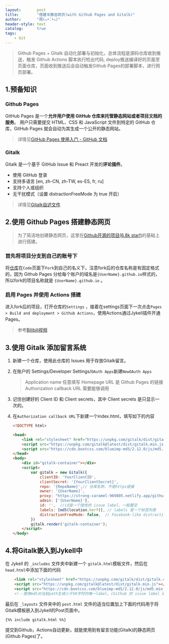 ```yaml
---
layout:       post
title:        "搭建半静态网页(with Github Pages and Gitalk)"
author:       "周(๑•̌.•๑)"
header-style: text
catalog:      true
tags:
    - Git
---
```


> Github Pages + Gitalk 自动化部署与初始化，总体流程是源码仓库收到推送，触发 Github Actions 脚本执行检出代码, deploy推送编译好的页面至页面仓库，页面收到推送后会自动触发Github Pages的部署脚本，进行网页部署。

## 1.预备知识

### Github Pages

GitHub Pages 是一个**允许用户使用 GitHub 仓库来托管静态网站或者项目文档的服务**。 用户只需要提交 HTML、CSS 和 JavaScript 文件到特定的 GitHub 仓库，GitHub Pages 就会自动为其生成一个公开的静态网站。

> 详情见[GitHub Pages 使用入门 - GitHub 文档](https://docs.github.com/zh/pages/getting-started-with-github-pages)

### Gitalk

Gitalk 是一个基于 GitHub Issue 和 Preact 开发的**评论插件**。
- 使用 GitHub 登录
- 支持多语言 [en, zh-CN, zh-TW, es-ES, fr, ru]
- 支持个人或组织
- 无干扰模式（设置 distractionFreeMode 为 true 开启）

> 详情见[Gitalk自述文件](https://github.com/gitalk/gitalk)

## 2.使用 Github Pages 搭建静态网页

> 为了简洁地创建静态网页，这里在[Github开源的项目(6.8k star!)](https://github.com/Huxpro/huxpro.github.io)的基础上进行搭建。

### 首先将项目分支到自己的账号下
将[仓库](https://github.com/Huxpro/huxpro.github.io)在`Code`页面下`Fork`到自己的名义下，注意fork后的仓库名称是有固定格式的，因为 Github Pages 分给每个账户的域名是`{UserName}.github.io`样式的，所以fork的项目名称就是 `{UserName}.github.io` 。

### 启用 Pages 并使用 Actions 搭建
进入fork后的项目，打开仓库的`Settings` ，接着在settings页面下一次点击`Pages > Build and deployment > Github Actions`，使用Actions通过Jykell插件开通Pages。

> 参考[Bilibili视频](https://www.bilibili.com/video/BV12H4y1N7Q4/?spm_id_from=333.337.search-card.all.click)

## 3.使用 Gitalk 添加留言系统

1. 新建一个仓库，使用此仓库的 Issues 用于存放Gitalk留言。
1. 在账户的 Settings/Developer Settings/`OAuth Apps`新建`NewOAuth Apps`
	> Application name 任意填写
	> Homepage URL 是 Github Pages 的链接
	> Authorization callback URL 需要能够调用
1. 记住创建好的 Client ID 和 Client secrets，其中 Client secrets 是只显示一次的。
1. 在`Authorization callback URL`下新建一个index.html，填写如下的内容

	```html
	<!DOCTYPE html>

	<head>
	    <link rel="stylesheet" href="https://unpkg.com/gitalk/dist/gitalk.css">
	    <script src="https://unpkg.com/gitalk@latest/dist/gitalk.min.js"></script>
	    <script src="https://cdn.bootcss.com/blueimp-md5/2.12.0/js/md5.min.js"></script>
	</head>
	<body>
	    <div id="gitalk-container"></div>
	    <script>
	        var gitalk = new Gitalk({
	            clientID: 'YourClientID',
	            clientSecret: '{YourClientSecret}',
	            repo: '{RepoName}',// 仓库名称，不是https链接
	            owner: '{UserName}',
	            proxy: "https://strong-caramel-969805.netlify.app/github_access_token", //如果gitalk的默认服务源被墙了，需要使用代理
	            admin: ['{UserName}'],
	            id: '',  //id是一个隐性的 issue label，一般置空
	            labels: [md5(location.herf)], // labels 是一个标签列表
	            distractionFreeMode: false,  // Facebook-like distraction
	        })
	        gitalk.render('gitalk-container');
	    </script>
	</body>
	```

## 4.将Gitalk嵌入到Jykell中

在 Jykell 的 `_includes` 文件夹中新建一个 `gitalk.html`模板文件，然后在`head.html`中添加下面的代码

```html
    <link rel="stylesheet" href="https://unpkg.com/gitalk/dist/gitalk.css">
    <script src="https://unpkg.com/gitalk@latest/dist/gitalk.min.js"></script>
    <script src="https://cdn.bootcss.com/blueimp-md5/2.12.0/js/md5.min.js"></script>
    <!--使用md5对当前path生成小于50字符的唯一label。(Github 的 issue label 的长度需要小于50)-->
```

最后在 `_layouts` 文件夹中的 `post.html` 文件的适当位置加上下面的代码用于将Gitalk模板嵌入到Jykell的Post页面中。

```html
{%% include gitalk.html %%}
```

提交到Github，Actions自动更新，就能使用到有留言功能(Gitalk)的静态网页(Github Pages)了。